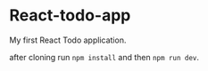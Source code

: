 # React-todo-app
My first React Todo application.

after cloning run 
`npm install` and then `npm run dev`.
